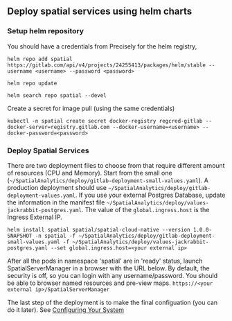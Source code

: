 ## Deploy spatial services using helm charts

### Setup helm repository

You should have a credentials from Precisely for the helm registry,
```
helm repo add spatial https://gitlab.com/api/v4/projects/24255413/packages/helm/stable --username <username> --password <password>
```
```
helm repo update
```
```
helm search repo spatial --devel
```

Create a secret for image pull (using the same credentials)
```
kubectl -n spatial create secret docker-registry regcred-gitlab --docker-server=registry.gitlab.com --docker-username=<username> --docker-password=<password>
```


### Deploy Spatial Services

There are two deployment files to choose from that require different amount of resources (CPU and Memory). Start from the small one (`~/SpatialAnalytics/deploy/gitlab-deployment-small-values.yaml`). A production deployment should use `~/SpatialAnalytics/deploy/gitlab-deployment-values.yaml`. If you use your external Postgres Database, update the information in the manifest file `~/SpatialAnalytics/deploy/values-jackrabbit-postgres.yaml`. The value of the `global.ingress.host` is the Ingress External IP.
```
helm install spatial spatial/spatial-cloud-native --version 1.0.0-SNAPSHOT -n spatial -f ~/SpatialAnalytics/deploy/gitlab-deployment-small-values.yaml -f ~/SpatialAnalytics/deploy/values-jackrabbit-postgres.yaml --set global.ingress.host=<your external ip>
```

After all the pods in namespace 'spatial' are in 'ready' status, launch SpatialServerManager in a browser with the URL below. By default, the security is off, so you can login with any username/password. You should be able to browser named resources and pre-view maps.
`https://<your external ip>/SpatialServerManager`
    
The last step of the deployment is to make the final configuation (you can do it later). See [Configuring Your System](https://docs.precisely.com/docs/sftw/spectrum/22.1/en/webhelp/Spatial/Spatial/source/Administration/load_balancing/configurespectrum_introduction.html)

